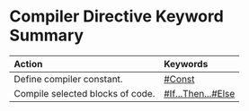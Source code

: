 
# Compiler Directive Keyword Summary


|**Action**|**Keywords**|
|:-----|:-----|
|Define compiler constant.| [#Const](c5d74b3a-75b1-1263-ab98-82a1a1087207.md)|
|Compile selected blocks of code.| [#If...Then...#Else](cdda62a6-f9e4-237e-c8b7-a2076e16ff7d.md)|
